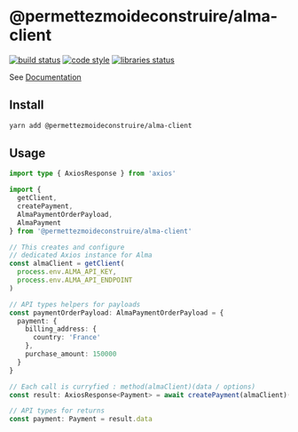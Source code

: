 # @permettezmoideconstruire/alma-client

[![build status](https://img.shields.io/travis/permettez-moi-de-construire/alma-client?style=flat-square&logo=travis)](https://travis-ci.org/github/permettez-moi-de-construire/alma-client) [![code style](https://img.shields.io/badge/code_style-standard-brightgreen.svg?style=flat-square&logo=javascript)](https://standardjs.com/) [![libraries status](https://img.shields.io/david/permettez-moi-de-construire/alma-client?style=flat-square&logo=npm)](https://david-dm.org/permettez-moi-de-construire/alma-client)

See [Documentation](https://permettez-moi-de-construire.github.io/alma-client)

## Install

```bash
yarn add @permettezmoideconstruire/alma-client
```

## Usage

```typescript
import type { AxiosResponse } from 'axios'

import {
  getClient,
  createPayment,
  AlmaPaymentOrderPayload,
  AlmaPayment
} from '@permettezmoideconstruire/alma-client'

// This creates and configure
// dedicated Axios instance for Alma
const almaClient = getClient(
  process.env.ALMA_API_KEY,
  process.env.ALMA_API_ENDPOINT
)

// API types helpers for payloads
const paymentOrderPayload: AlmaPaymentOrderPayload = {
  payment: {
    billing_address: {
      country: 'France'
    },
    purchase_amount: 150000
  }
}

// Each call is curryfied : method(almaClient)(data / options)
const result: AxiosResponse<Payment> = await createPayment(almaClient)(paymentOrderCreation)

// API types for returns
const payment: Payment = result.data
```
